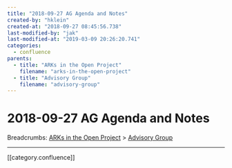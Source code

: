 ```yaml
---
title: "2018-09-27 AG Agenda and Notes"
created-by: "hklein"
created-at: "2018-09-27 08:45:56.738"
last-modified-by: "jak"
last-modified-at: "2019-03-09 20:26:20.741"
categories:
  - confluence
parents:
  - title: "ARKs in the Open Project"
    filename: "arks-in-the-open-project"
  - title: "Advisory Group"
    filename: "advisory-group"
---
```


# 2018-09-27 AG Agenda and Notes

Breadcrumbs: [ARKs in the Open Project](arks-in-the-open-project.md) > [Advisory Group](advisory-group.md)


---

[[category.confluence]]

